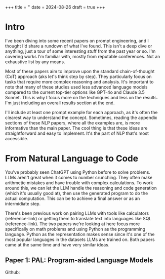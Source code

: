+++
title = ''
date = 2024-08-26
draft = true
+++

# Intro

I've been diving into some recent papers on prompt engineering, and I thought I'd share a rundown of what I've found. This isn't a deep dive or anything, just a tour of some interesting stuff from the past year or so. I'm covering works I'm familiar with, mostly from reputable conferences. Not an exhaustive list by any means.

Most of these papers aim to improve upon the standard chain-of-thought (CoT) approach (aks let's think step by step). They particularly focus on tasks that require more complex reasoning and analysis. It's important to note that many of these studies used less advanced language models compared to the current top-tier options like GPT-4o and Claude 3.5 Sonnet. This is why I focus more on the techniques and less on the results. I'm just including an overall results section at the end. 

I'll include at least one prompt example for each approach, as it's often the clearest way to understand the concept. Sometimes, reading the appendix sections of these NLP papers, where all the examples are, is more informative than the main paper. The cool thing is that these ideas are straightforward and easy to implement. It's the part of NLP that's most accessible.

# From Natural Language to Code

You've probably seen ChatGPT using Python before to solve problems. LLMs aren't great when it comes to number crunching. They often make arithmetic mistakes and have trouble with complex calculations. To work around this, we can let the LLM handle the reasoning and code generation (which it's usually good at), then use the generated program to do the actual computation. This can be to achieve a final answer or as an intermidiate step. 

There's been previous work on pairing LLMs with tools like calculators (reference-link) or getting them to translate text into languages like SQL (reference-link). The two papers we're looking at here focus more specifically on math problems and using Python as the programming language. Python as the representation makes sense since it's one of the most popular languages in the datasets LLMs are trained on. Both papers came at the same time and have very similar ideas. 

## Paper 1: PAL: Program-aided Language Models
Github: 


